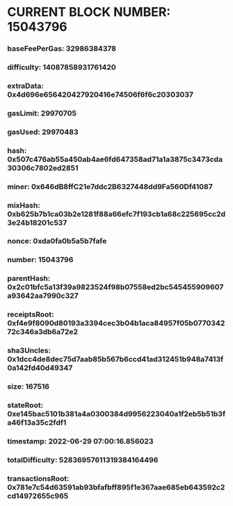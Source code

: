 # CURRENT BLOCK NUMBER: 15043796

### baseFeePerGas: 32986384378
### difficulty: 14087858931761420
### extraData: 0x4d696e656420427920416e74506f6f6c20303037
### gasLimit: 29970705
### gasUsed: 29970483
### hash: 0x507c476ab55a450ab4ae6fd647358ad71a1a3875c3473cda30306c7802ed2851
### miner: 0x646dB8ffC21e7ddc2B6327448dd9Fa560Df41087
### mixHash: 0xb625b7b1ca03b2e1281f88a66efc7f193cb1a68c225695cc2d3e24b18201c537
### nonce: 0xda0fa0b5a5b7fafe
### number: 15043796
### parentHash: 0x2c01bfc5a13f39a9823524f98b07558ed2bc545455909607a93642aa7990c327
### receiptsRoot: 0xf4e9f8090d80193a3394cec3b04b1aca84957f05b077034272c346a3db6a72e2
### sha3Uncles: 0x1dcc4de8dec75d7aab85b567b6ccd41ad312451b948a7413f0a142fd40d49347
### size: 167516
### stateRoot: 0xe145bac5101b381a4a0300384d9956223040a1f2eb5b51b3fa46f13a35c2fdf1
### timestamp: 2022-06-29 07:00:16.856023
### totalDifficulty: 52836957611319384164496
### transactionsRoot: 0x781e7c54d63591ab93bfafbff895f1e367aae685eb643592c2cd14972655c965
